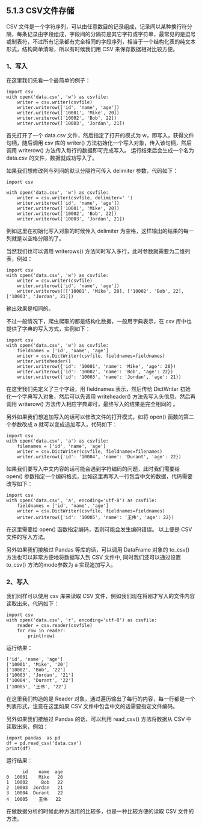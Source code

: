 ## 5.1.3 CSV文件存储

CSV 文件是一个字符序列，可以由任意数目的记录组成，记录间以某种换行符分隔，每条记录由字段组成，字段间的分隔符是其它字符或字符串，最常见的是逗号或制表符，不过所有记录都有完全相同的字段序列，相当于一个结构化表的纯文本形式，结构简单清晰，所以有时候我们用 CSV 来保存数据相对比较方便。

### 1、写入
在这里我们先看一个最简单的例子：

```
import csv
with open('data.csv', 'w') as csvfile:
    writer = csv.writer(csvfile)
    writer.writerow(['id', 'name', 'age'])
    writer.writerow(['10001', 'Mike', 20])
    writer.writerow(['10002', 'Bob', 22])
    writer.writerow(['10003', 'Jordan', 21])
```

首先打开了一个 data.csv 文件，然后指定了打开的模式为 w，即写入，获得文件句柄，随后调用 csv 库的 writer() 方法初始化一个写入对象，传入该句柄，然后调用 writerow() 方法传入每行的数据即可完成写入。
运行结束后会生成一个名为 data.csv 的文件，数据就成功写入了。

如果我们想修改列与列间的默认分隔符可传入 delimiter 参数，代码如下：

```
import csv

with open('data.csv', 'w') as csvfile:
    writer = csv.writer(csvfile, delimiter=' ')
    writer.writerow(['id', 'name', 'age'])
    writer.writerow(['10001', 'Mike', 20])
    writer.writerow(['10002', 'Bob', 22])
    writer.writerow(['10003', 'Jordan', 21])
```

例如这里在初始化写入对象的时候传入 delimiter 为空格，这样输出的结果的每一列就是以空格分隔的了。

当然我们也可以调用 writerows() 方法同时写入多行，此时参数就需要为二维列表，例如：

```
import csv
with open('data.csv', 'w') as csvfile:
    writer = csv.writer(csvfile)
    writer.writerow(['id', 'name', 'age'])
    writer.writerows([['10001', 'Mike', 20], ['10002', 'Bob', 22], ['10003', 'Jordan', 21]])
```

输出效果是相同的。

不过一般情况下，爬虫爬取的都是结构化数据，一般用字典表示，在 csv 库中也提供了字典的写入方式，实例如下：

```
import csv
with open('data.csv', 'w') as csvfile:
    fieldnames = ['id', 'name', 'age']
    writer = csv.DictWriter(csvfile, fieldnames=fieldnames)
    writer.writeheader()
    writer.writerow({'id': '10001', 'name': 'Mike', 'age': 20})
    writer.writerow({'id': '10002', 'name': 'Bob', 'age': 22})
    writer.writerow({'id': '10003', 'name': 'Jordan', 'age': 21})
```

在这里我们先定义了三个字段，用 fieldnames 表示，然后传给 DictWriter 初始化一个字典写入对象，然后可以先调用 writeheader() 方法先写入头信息，然后再调用 writerow() 方法传入相应字典即可，最终写入的结果是完全相同的 。

另外如果我们想追加写入的话可以修改文件的打开模式，如将 open() 函数的第二个参数改成 a 就可以变成追加写入，代码如下：

```
import csv
with open('data.csv', 'a') as csvfile:
    filenames = ['id', 'name', 'age']
    writer = csv.DictWriter(csvfile, fieldnames=filenames)
    writer.writerow({'id': '10004', 'name': 'Durant', 'age': 22})
```

如果我们要写入中文内容的话可能会遇到字符编码的问题，此时我们需要给 open() 参数指定一个编码格式，比如这里再写入一行包含中文的数据，代码需要改写如下：

```
import csv
with open('data.csv', 'a', encoding='utf-8') as csvfile:
    fieldnames = ['id', 'name', 'age']
    writer = csv.DictWriter(csvfile, fieldnames=fieldnames)
    writer.writerow({'id': '10005', 'name': '王伟', 'age': 22})
```

在这里需要给 open() 函数指定编码，否则可能会发生编码错误。
以上便是 CSV 文件的写入方法。

另外如果我们接触过 Pandas 等库的话，可以调用 DataFrame 对象的 to_csv() 方法也可以非常方便地将数据写入到 CSV 文件中, 同时我们还可以通过设置 to_csv() 方法的mode参数为 a 实现追加写入。

### 2、写入
我们同样可以使用 csv 库来读取 CSV 文件，例如我们现在将刚才写入的文件内容读取出来，代码如下：

```
import csv
with open('data.csv', 'r', encoding='utf-8') as csvfile:
    reader = csv.reader(csvfile)
    for row in reader:
        print(row)
```

运行结果：

```
['id', 'name', 'age']
['10001', 'Mike', '20']
['10002', 'Bob', '22']
['10003', 'Jordan', '21']
['10004', 'Durant', '22']
['10005', '王伟', '22']
```

在这里我们构造的是 Reader 对象，通过遍历输出了每行的内容，每一行都是一个列表形式，注意在这里如果 CSV 文件中包含中文的话需要指定文件编码。

另外如果我们接触过 Pandas 的话，可以利用 read_csv() 方法将数据从 CSV 中读取出来，例如：

```
import pandas  as pd
df = pd.read_csv('data.csv')
print(df)
```

运行结果：

```
      id    name  age
0  10001    Mike   20
1  10002     Bob   22
2  10003  Jordan   21
3  10004  Durant   22
4  10005    王伟   22
```

在做数据分析的时候此种方法用的比较多，也是一种比较方便的读取 CSV 文件的方法。